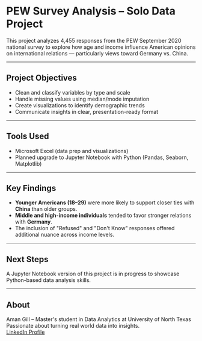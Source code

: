 # PEW Survey Analysis – Solo Data Project

This project analyzes 4,455 responses from the PEW September 2020 national survey to explore how age and income influence American opinions on international relations — particularly views toward Germany vs. China.

---

## Project Objectives
- Clean and classify variables by type and scale
- Handle missing values using median/mode imputation
- Create visualizations to identify demographic trends
- Communicate insights in clear, presentation-ready format

---

## Tools Used
- Microsoft Excel (data prep and visualizations)
- Planned upgrade to Jupyter Notebook with Python (Pandas, Seaborn, Matplotlib)

---

## Key Findings
- **Younger Americans (18–29)** were more likely to support closer ties with **China** than older groups.
- **Middle and high-income individuals** tended to favor stronger relations with **Germany**.
- The inclusion of "Refused" and "Don't Know" responses offered additional nuance across income levels.

---

## Next Steps
A Jupyter Notebook version of this project is in progress to showcase Python-based data analysis skills.

---

## About
Aman Gill – Master's student in Data Analytics at University of North Texas
Passionate about turning real world data into insights.  
[LinkedIn Profile](https://www.linkedin.com/in/aman-gill-6b360326a/)
